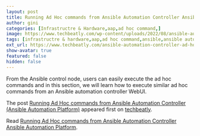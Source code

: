 ```yaml
---
layout: post
title: Running Ad Hoc commands from Ansible Automation Controller Ansible Automation Platform
author: gini
categories: [Infrastructre & Hardware,aap,ad hoc command,]
image: https://www.techbeatly.com/wp-content/uploads/2022/08/ansible-automation-controller-ad-hoc-commands-1024x576.png
tags: [infrastructre & hardware,aap,ad hoc command,ansible,ansible automation controller,ansible command,ansible playbook,ansible tower,ansible training,]
ext_url: https://www.techbeatly.com/ansible-automation-controller-ad-hoc-commands/
show-avatar: true
featured: false
hidden: false
---
```


<p>From the Ansible control node, users can easily execute the ad hoc commands and in this section, we will learn how to execute similar ad hoc commands from an Ansible automation controller WebUI. </p>
<p>The post <a href="https://www.techbeatly.com/ansible-automation-controller-ad-hoc-commands/">Running Ad Hoc commands from Ansible Automation Controller (Ansible Automation Platform)</a> appeared first on <a href="https://www.techbeatly.com">techbeatly</a>.</p>

Read [Running Ad Hoc commands from Ansible Automation Controller Ansible Automation Platform](https://www.techbeatly.com/ansible-automation-controller-ad-hoc-commands/).